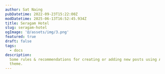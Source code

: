 ```yaml
---
author: Sat Naing
pubDatetime: 2022-09-23T15:22:00Z
modDatetime: 2025-06-13T16:52:45.934Z
title: Seragam Hotel
slug: seragam-hotel
ogImage: '@/assets/img/3.png'
featured: true
draft: false
tags:
  - docs
description:
  Some rules & recommendations for creating or adding new posts using AstroPaper
  theme.
---
```

